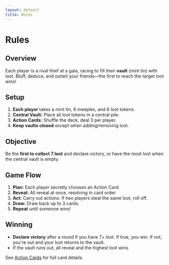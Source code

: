 ```yaml
---
layout: default
title: Rules
---
```


<link rel="stylesheet" href="assets/style.css">

<div class="ttrpg-container">

# Rules

<div class="ttrpg-box">

## Overview

Each player is a rival thief at a gala, racing to fill their **vault** (mint tin) with loot. Bluff, deduce, and outwit your friends—the first to reach the target loot wins!

## Setup

1. **Each player** takes a mint tin, 6 meeples, and 6 loot tokens.
2. **Central Vault:** Place all loot tokens in a central pile.
3. **Action Cards:** Shuffle the deck, deal 3 per player.
4. **Keep vaults closed** except when adding/removing loot.

## Objective

Be the **first to collect 7 loot** and declare victory, or have the most loot when the central vault is empty.

## Game Flow

1. **Plan:** Each player secretly chooses an Action Card.
2. **Reveal:** All reveal at once, resolving in card order.
3. **Act:** Carry out actions. If two players steal the same loot, roll off.
4. **Draw:** Draw back up to 3 cards.
5. **Repeat** until someone wins!

## Winning

- **Declare victory** after a round if you have 7+ loot. If true, you win. If not, you're out and your loot returns to the vault.
- If the vault runs out, all reveal and the highest loot wins.

See [Action Cards](action-cards.html) for full card details.

</div>

</div>
